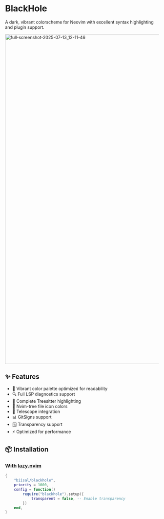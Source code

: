 # BlackHole

A dark, vibrant colorscheme for Neovim with excellent syntax highlighting and plugin support.

<img width="1920" height="1080" alt="full-screenshot-2025-07-13_12-11-46" src="https://github.com/user-attachments/assets/f1049c49-1a1e-4619-ae6c-d8aa03afce5e" />


## ✨ Features

- 🎨 Vibrant color palette optimized for readability
- 🔍 Full LSP diagnostics support
- 🌳 Complete Treesitter highlighting
- 📁 Nvim-tree file icon colors
- 🔭 Telescope integration
- 📊 GitSigns support
- 🪟 Transparency support
- ⚡ Optimized for performance

## 📦 Installation

### With [lazy.nvim](https://github.com/folke/lazy.nvim)

```lua
{
    "biisal/blackhole",
    priority = 1000,
    config = function()
        require("blackhole").setup({
            transparent = false, -- Enable transparency
        })
    end,
}
